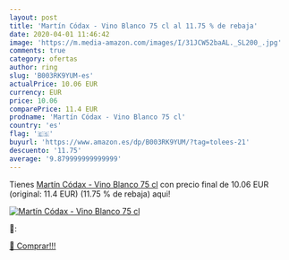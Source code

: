 ```yaml
---
layout: post
title: 'Martín Códax - Vino Blanco 75 cl al 11.75 % de rebaja'
date: 2020-04-01 11:46:42
image: 'https://m.media-amazon.com/images/I/31JCW52baAL._SL200_.jpg'
comments: true
category: ofertas
author: ring
slug: 'B003RK9YUM-es'
actualPrice: 10.06 EUR
currency: EUR
price: 10.06
comparePrice: 11.4 EUR
prodname: 'Martín Códax - Vino Blanco 75 cl'
country: 'es'
flag: '🇪🇸'
buyurl: 'https://www.amazon.es/dp/B003RK9YUM/?tag=tolees-21'
descuento: '11.75'
average: '9.879999999999999'
---
```


Tienes [Martín Códax - Vino Blanco 75 cl](https://www.amazon.es/dp/B003RK9YUM/?tag=tolees-21) con precio final de  10.06 EUR (original: 11.4 EUR) (11.75 %  de rebaja) aqui!

[![Martín Códax - Vino Blanco 75 cl](https://m.media-amazon.com/images/I/31JCW52baAL._SL200_.jpg)](https://www.amazon.es/dp/B003RK9YUM/?tag=tolees-21)

🔎:


[🛒 Comprar!!!](https://www.amazon.es/dp/B003RK9YUM/?tag=tolees-21)
